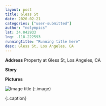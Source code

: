 ```yaml
---
layout: post
title: Gless St
date: 2020-02-21
categories: ["user-submitted"]
author: "nolympics"
lat: 34.042933
lng: -118.222593
runningtitle: "Running title here"
desc: Gless St, Los Angeles, CA
---
```

**Address**
Property at Gless St, Los Angeles, CA

**Story**


**Pictures**

![Image title]()
    {:.image}

   {:.caption}
